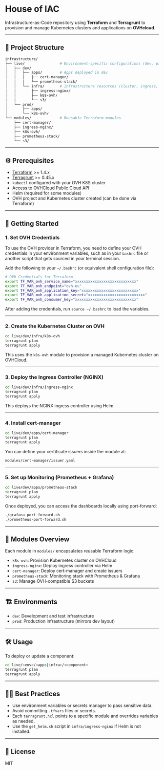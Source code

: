 
# House of IAC

Infrastructure-as-Code repository using **Terraform** and **Terragrunt** to provision and manage Kubernetes clusters and applications on **OVHcloud**.

---

## 📁 Project Structure

```bash
infrastructure/
├── live/                # Environment-specific configurations (dev, prod)
│   ├── dev/
│   │   ├── apps/        # Apps deployed in dev
│   │   │   ├── cert-manager/
│   │   │   └── prometheus-stack/
│   │   └── infra/       # Infrastructure resources (cluster, ingress, etc.)
│   │       ├── ingress-nginx/
│   │       ├── k8s-ovh/
│   │       └── s3/
│   └── prod/
│       ├── apps/
│       └── k8s-ovh/
└── modules/             # Reusable Terraform modules
    ├── cert-manager/
    ├── ingress-nginx/
    ├── k8s-ovh/
    ├── prometheus-stack/
    └── s3/
```

---

## ⚙️ Prerequisites

- [Terraform](https://www.terraform.io/) >= 1.4.x
- [Terragrunt](https://terragrunt.gruntwork.io/) >= 0.45.x
- `kubectl` configured with your OVH K8S cluster
- Access to OVHCloud Public Cloud API
- Helm (required for some modules)
- OVH project and Kubernetes cluster created (can be done via Terraform)

---

## 🚀 Getting Started

### 1. Set OVH Credentials

To use the OVH provider in Terraform, you need to define your OVH credentials in your environment variables, such as in your `bashrc` file or another script that gets sourced in your terminal session.

Add the following to your `~/.bashrc` (or equivalent shell configuration file):

```bash
# OVH Credentials for Terraform
export TF_VAR_ovh_service_name="xxxxxxxxxxxxxxxxxxxxxxxxxxxx"
export TF_VAR_ovh_endpoint="ovh-eu"
export TF_VAR_ovh_application_key="xxxxxxxxxxxxxxxxxxxxxxxxxx"
export TF_VAR_ovh_application_secret="xxxxxxxxxxxxxxxxxxxxxxxxxx"
export TF_VAR_ovh_consumer_key="xxxxxxxxxxxxxxxxxxxxxxxxxxxx"
```

After adding the credentials, run `source ~/.bashrc` to load the variables.

---

### 2. Create the Kubernetes Cluster on OVH

```bash
cd live/dev/infra/k8s-ovh
terragrunt plan
terragrunt apply
```

This uses the `k8s-ovh` module to provision a managed Kubernetes cluster on OVHCloud.

---

### 3. Deploy the Ingress Controller (NGINX)

```bash
cd live/dev/infra/ingress-nginx
terragrunt plan
terragrunt apply
```

This deploys the NGINX ingress controller using Helm.

---

### 4. Install cert-manager

```bash
cd live/dev/apps/cert-manager
terragrunt plan
terragrunt apply
```

You can define your certificate issuers inside the module at:

```
modules/cert-manager/issuer.yaml
```

---

### 5. Set up Monitoring (Prometheus + Grafana)

```bash
cd live/dev/apps/prometheus-stack
terragrunt plan
terragrunt apply
```

Once deployed, you can access the dashboards locally using port-forward:

```bash
./grafana-port-forward.sh
./prometheus-port-forward.sh
```

---

## 🧩 Modules Overview

Each module in `modules/` encapsulates reusable Terraform logic:

- `k8s-ovh`: Provision Kubernetes cluster on OVHCloud
- `ingress-nginx`: Deploy ingress controller via Helm
- `cert-manager`: Deploy cert-manager and create issuers
- `prometheus-stack`: Monitoring stack with Prometheus & Grafana
- `s3`: Manage OVH-compatible S3 buckets

---

## 🏗 Environments

- `dev`: Development and test infrastructure
- `prod`: Production infrastructure (mirrors dev layout)

---

## 🛠 Usage

To deploy or update a component:

```bash
cd live/<env>/<apps|infra>/<component>
terragrunt plan
terragrunt apply
```

---

## 🧑‍💼 Best Practices

- Use environment variables or secrets manager to pass sensitive data.
- Avoid committing `.tfvars` files or secrets.
- Each `terragrunt.hcl` points to a specific module and overrides variables as needed.
- Use the `get_helm.sh` script in `infra/ingress-nginx` if Helm is not installed.

---

## 📄 License

MIT
